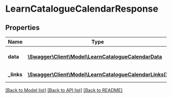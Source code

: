 # LearnCatalogueCalendarResponse

## Properties
Name | Type | Description | Notes
------------ | ------------- | ------------- | -------------
**data** | [**\Swagger\Client\Model\LearnCatalogueCalendarData**](LearnCatalogueCalendarData.md) | List of all retrieved courses | 
**_links** | [**\Swagger\Client\Model\LearnCatalogueCalendarLinks[]**](LearnCatalogueCalendarLinks.md) | Links to pages | 

[[Back to Model list]](../README.md#documentation-for-models) [[Back to API list]](../README.md#documentation-for-api-endpoints) [[Back to README]](../README.md)


